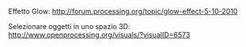 Effetto Glow: http://forum.processing.org/topic/glow-effect-5-10-2010

Selezionare oggetti in uno spazio 3D: http://www.openprocessing.org/visuals/?visualID=6573
